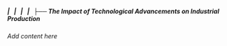 ##### |   |   |   |   ├── The Impact of Technological Advancements on Industrial Production

*Add content here*